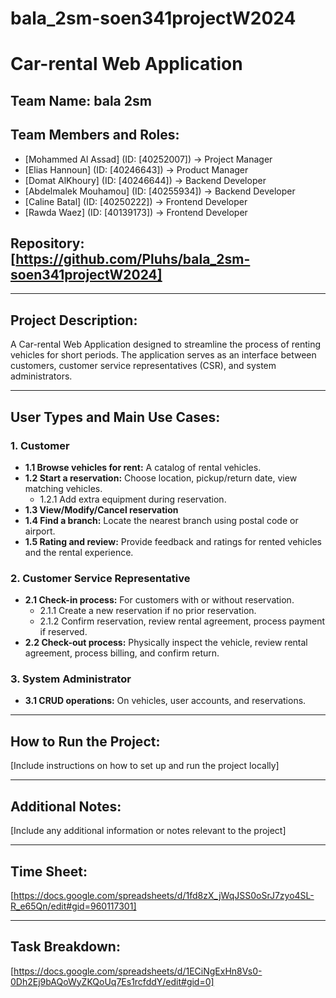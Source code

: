 # bala_2sm-soen341projectW2024
# Car-rental Web Application

## Team Name: bala 2sm

## Team Members and Roles:
- [Mohammed Al Assad] (ID: [40252007]) -> Project Manager
- [Elias Hannoun] (ID: [40246643]) -> Product Manager
- [Domat AlKhoury] (ID: [40246644]) -> Backend Developer
- [Abdelmalek Mouhamou] (ID: [40255934]) -> Backend Developer
- [Caline Batal] (ID: [40250222]) -> Frontend Developer
- [Rawda Waez] (ID: [40139173]) -> Frontend Developer

## Repository: [https://github.com/Pluhs/bala_2sm-soen341projectW2024]

---

## Project Description:

A Car-rental Web Application designed to streamline the process of renting vehicles for short periods. The application serves as an interface between customers, customer service representatives (CSR), and system administrators.

---

## User Types and Main Use Cases:

### 1. Customer
- **1.1 Browse vehicles for rent:** A catalog of rental vehicles.
- **1.2 Start a reservation:** Choose location, pickup/return date, view matching vehicles.
    - 1.2.1 Add extra equipment during reservation.
- **1.3 View/Modify/Cancel reservation**
- **1.4 Find a branch:** Locate the nearest branch using postal code or airport.
- **1.5 Rating and review:** Provide feedback and ratings for rented vehicles and the rental experience.

### 2. Customer Service Representative
- **2.1 Check-in process:** For customers with or without reservation.
    - 2.1.1 Create a new reservation if no prior reservation.
    - 2.1.2 Confirm reservation, review rental agreement, process payment if reserved.
- **2.2 Check-out process:** Physically inspect the vehicle, review rental agreement, process billing, and confirm return.

### 3. System Administrator
- **3.1 CRUD operations:** On vehicles, user accounts, and reservations.

---

## How to Run the Project:

[Include instructions on how to set up and run the project locally]

---

## Additional Notes:

[Include any additional information or notes relevant to the project]

---

## Time Sheet:

[https://docs.google.com/spreadsheets/d/1fd8zX_jWqJSS0oSrJ7zyo4SL-R_e65Qn/edit#gid=960117301]

---

## Task Breakdown:

[https://docs.google.com/spreadsheets/d/1ECiNgExHn8Vs0-0Dh2Ej9bAQoWyZKQoUq7Es1rcfddY/edit#gid=0]